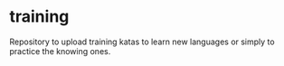 # training
Repository to upload training katas to learn new languages or simply to practice the knowing ones.
